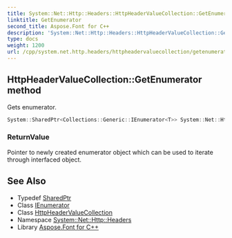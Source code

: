 ```yaml
---
title: System::Net::Http::Headers::HttpHeaderValueCollection::GetEnumerator method
linktitle: GetEnumerator
second_title: Aspose.Font for C++
description: 'System::Net::Http::Headers::HttpHeaderValueCollection::GetEnumerator method. Gets enumerator in C++.'
type: docs
weight: 1200
url: /cpp/system.net.http.headers/httpheadervaluecollection/getenumerator/
---
```

## HttpHeaderValueCollection::GetEnumerator method


Gets enumerator.

```cpp
System::SharedPtr<Collections::Generic::IEnumerator<T>> System::Net::Http::Headers::HttpHeaderValueCollection<T>::GetEnumerator() override
```


### ReturnValue

Pointer to newly created enumerator object which can be used to iterate through interfaced object.

## See Also

* Typedef [SharedPtr](../../../system/sharedptr/)
* Class [IEnumerator](../../../system.collections.generic/ienumerator/)
* Class [HttpHeaderValueCollection](../)
* Namespace [System::Net::Http::Headers](../../)
* Library [Aspose.Font for C++](../../../)
